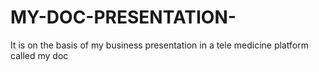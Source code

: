 # MY-DOC-PRESENTATION-
It is on the basis of my business presentation in a tele medicine  platform called my doc
